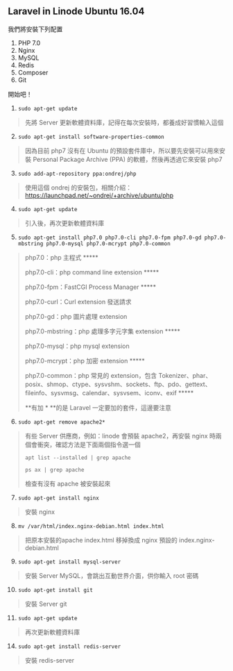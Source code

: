 ## Laravel in Linode Ubuntu 16.04

我們將安裝下列配置

1. PHP 7.0
2. Nginx
3. MySQL
3. Redis
4. Composer
5. Git

開始吧！

1. ```sudo apt-get update```
> 先將 Server 更新軟體資料庫，記得在每次安裝時，都養成好習慣輸入這個

2. ```sudo apt-get install software-properties-common```
> 因為目前 php7 沒有在 Ubuntu 的預設套件庫中，所以要先安裝可以用來安裝 Personal Package Archive (PPA) 的軟體，然後再透過它來安裝 php7

3. ```sudo add-apt-repository ppa:ondrej/php```
> 使用這個 ondrej 的安裝包，相關介紹：https://launchpad.net/~ondrej/+archive/ubuntu/php

4. ```sudo apt-get update```
> 引入後，再次更新軟體資料庫

5. ```sudo apt-get install php7.0 php7.0-cli php7.0-fpm php7.0-gd php7.0-mbstring php7.0-mysql php7.0-mcrypt php7.0-common```
> php7.0：php 主程式 *****
> 
> php7.0-cli：php command line extension *****
> 
> php7.0-fpm：FastCGI Process Manager *****
> 
> php7.0-curl：Curl extension 發送請求
> 
> php7.0-gd：php 圖片處理 extension
> 
> php7.0-mbstring：php 處理多字元字集 extension *****
> 
> php7.0-mysql：php mysql extension 
> 
> php7.0-mcrypt：php 加密 extension *****
> 
> php7.0-common：php 常見的 extension，包含 Tokenizer、phar、posix、shmop、ctype、sysvshm、sockets、ftp、pdo、gettext、fileinfo、sysvmsg、calendar、sysvsem、iconv、exif *****
> 
> **有加 * **的是 Laravel 一定要加的套件，這邊要注意

6. ```sudo apt-get remove apache2*```
> 有些 Server 供應商，例如：linode 會預裝 apache2，再安裝 nginx 時兩個會衝突，確認方法是下面兩個指令選一個
> 
> `apt list --installed | grep apache`
> 
> `ps ax | grep apache`
> 
> 檢查有沒有 apache 被安裝起來

7. ```sudo apt-get install nginx```
> 安裝 nginx

8. ```mv /var/html/index.nginx-debian.html index.html```
> 把原本安裝的apache index.html 移掉換成 nginx 預設的 index.nginx-debian.html

9. ```sudo apt-get install mysql-server```
> 安裝 Server MySQL，會跳出互動世界介面，供你輸入 root 密碼

10. ```sudo apt-get install git```
> 安裝 Server git

11. ```sudo apt-get update```
> 再次更新軟體資料庫

14. ```sudo apt-get install redis-server```
> 安裝 redis-server
